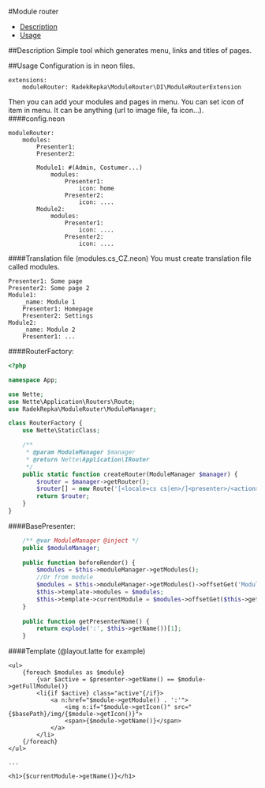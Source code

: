 #Module router

- [Description](#description)
- [Usage](#usage)

##Description
Simple tool which generates menu, links and titles of pages.

##Usage
Configuration is in neon files.

```neon
extensions: 
	moduleRouter: RadekRepka\ModuleRouter\DI\ModuleRouterExtension
```
Then you can add your modules and pages in menu.
You can set icon of item in menu. It can be anything (url to image file, fa icon...).
####config.neon

```neon
moduleRouter:
	modules:
		Presenter1:
		Presenter2:
			
		Module1: #(Admin, Costumer...)
			modules:
				Presenter1:
					icon: home
				Presenter2:
					icon: ....
		Module2:
			modules:
				Presenter1:
					icon: ....
				Presenter2:
					icon: ....			
```
####Translation file (modules.cs_CZ.neon)
You must create translation file called modules.

```neon
Presenter1: Some page
Presenter2: Some page 2
Module1:
	_name: Module 1
	Presenter1: Homepage
	Presenter2: Settings
Module2:
	_name: Module 2
	Presenter1: ...
```

####RouterFactory:

```php
<?php

namespace App;

use Nette;
use Nette\Application\Routers\Route;
use RadekRepka\ModuleRouter\ModuleManager;

class RouterFactory {
	use Nette\StaticClass;

	/**
	 * @param ModuleManager $manager
	 * @return Nette\Application\IRouter
	 */
	public static function createRouter(ModuleManager $manager) {
		$router = $manager->getRouter();
		$router[] = new Route('[<locale=cs cs|en>/]<presenter>/<action>[/<id>]', 'Homepage:default');
		return $router;
	}
}
```

####BasePresenter:

```php
	/** @var ModuleManager @inject */
	public $moduleManager;
	
	public function beforeRender() {
		$modules = $this->moduleManager->getModules();
		//Or from module
		$modules = $this->moduleManager->getModules()->offsetGet('Module1')->getChildren();
		$this->template->modules = $modules;
		$this->template->currentModule = $modules->offsetGet($this->getPresenterName());
	}
	
	public function getPresenterName() {
		return explode(':', $this->getName())[1];
	}
```
####Template (@layout.latte for example)

```latte
<ul>
    {foreach $modules as $module}
        {var $active = $presenter->getName() == $module->getFullModule()}
        <li{if $active} class="active"{/if}>
            <a n:href="$module->getModule() . ':'">
                <img n:if="$module->getIcon()" src="{$basePath}/img/{$module->getIcon()}">
                <span>{$module->getName()}</span>
            </a>
        </li>
    {/foreach}
</ul>
    
...
    
<h1>{$currentModule->getName()}</h1>

